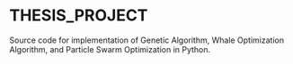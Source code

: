 # THESIS_PROJECT
Source code for implementation of Genetic Algorithm, Whale Optimization Algorithm, and Particle Swarm Optimization in Python.
